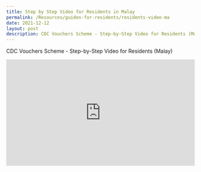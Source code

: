 ```yaml
---
title: Step by Step Video for Residents in Malay
permalink: /Resources/guides-for-residents/residents-video-ma
date: 2021-12-12
layout: post
description: CDC Vouchers Scheme - Step-by-Step Video for Residents (Malay)
---
```

CDC Vouchers Scheme - Step-by-Step Video for Residents (Malay)

<style>
 .youtubecontainer {
    position: relative;
    width: 100%;
    height: 0;
    padding-bottom: 56.25%;
}
.youtubevideo {
    position: absolute;
    top: 0;
    left: 0;
    width: 100%;
    height: 100%;
}
</style>

<div class="youtubecontainer">
<iframe class="youtubevideo" src="https://www.youtube.com/embed/wcgOTb5VPkU?rel=0" title="YouTube video player" frameborder="0" allow="accelerometer; autoplay; clipboard-write; encrypted-media; gyroscope; picture-in-picture" allowfullscreen></iframe>
</div>